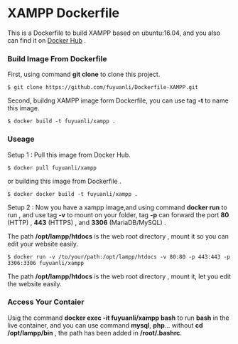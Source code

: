 # XAMPP Dockerfile

This is a Dockerfile to build XAMPP based on ubuntu:16.04, and you also can find it on [Docker Hub](https://hub.docker.com/r/fuyuanli/xampp/) .

### Build Image From Dockerfile

First, using command **git clone** to clone this project.

    $ git clone https://github.com/fuyuanli/Dockerfile-XAMPP.git

Second, buildng XAMPP image form Dockerfile, you can use tag **-t** to name this image.

    $ docker build -t fuyuanli/xampp .

### Useage

Setup 1 : Pull this image from Docker Hub.

    $ docker pull fuyuanli/xampp

or building this image from Dockerfile .

    $ docker docker build -t fuyuanli/xampp .  

Setup 2 : Now you have a xampp image,and using command **docker run** to run , and use tag **-v** to mount on your folder, tag **-p** can forward the port **80** (HTTP) , **443** (HTTPS) , and **3306** (MariaDB/MySQL) .

The path **/opt/lampp/htdocs** is the web root directory , mount it so you can edit your website easily.

    $ docker run -v /to/your/path:/opt/lampp/htdocs -v 80:80 -p 443:443 -p 3306:3306 fuyuanli/xampp

The path **/opt/lampp/htdocs** is the web root directory , mount it, let you edit the website easily.

### Access Your Contaier

Usig the command **docker exec -it fuyuanli/xampp bash** to run **bash** in the live container, and you can use command **mysql**, **php**... without **cd /opt/lampp/bin** , the path has been added in **/root/.bashrc**.

